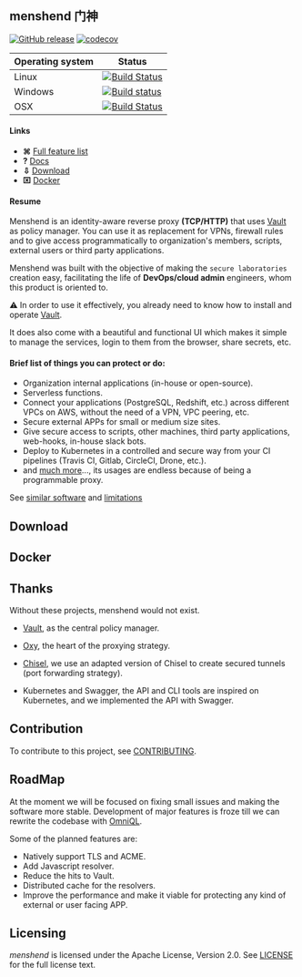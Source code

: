 ## menshend	门神 
[![GitHub release](http://img.shields.io/github/release/nebtex/menshend.svg?style=flat-square)][release]
[![codecov](https://codecov.io/gh/nebtex/menshend/branch/master/graph/badge.svg)](https://codecov.io/gh/nebtex/menshend)

[release]: https://github.com/nebtex/menshend/releases


|  Operating system | Status |
| --- | --- |
| Linux | [![Build Status](https://travis-ci.org/nebtex/menshend.svg?branch=master)](https://travis-ci.org/nebtex/menshend)|
| Windows | [![Build status](https://ci.appveyor.com/api/projects/status/q8fewu4op9cyxgd5/branch/master?svg=true)](https://ci.appveyor.com/project/criloz/menshend/branch/master)|
| OSX | [![Build Status](https://travis-ci.org/nebtex/menshend.svg?branch=master)](https://travis-ci.org/nebtex/menshend)|

#### Links

* **⌘** [Full feature list](#download)
* **?** [Docs](#download)
* **⇩** [Download](#download)
* **⌧** [Docker](#docker) 

#### Resume

Menshend is an identity-aware reverse proxy **(TCP/HTTP)** that uses [Vault](https://github.com/hashicorp/vault) as policy manager. You can use it as replacement for VPNs, firewall rules and to give access programmatically to organization's members, scripts, external users or third party applications.

Menshend was built with the objective of making the `secure laboratories` creation easy, facilitating the life of **DevOps/cloud admin** engineers, whom this product is oriented to. 

:warning: In order to use it effectively, you already need to know how to install and operate [Vault](https://github.com/hashicorp/vault).

It does also come with a beautiful and functional UI which makes it simple to manage the services, login to them from the browser, share secrets, etc.

#### Brief list of things you can protect or do:

 * Organization internal applications (in-house or open-source).
 * Serverless functions.
 * Connect your applications (PostgreSQL, Redshift, etc.) across different VPCs on AWS, without the need of a VPN, VPC peering, etc. 
 * Secure external APPs for small or medium size sites.
 * Give secure access to scripts, other machines, third party applications, web-hooks, in-house slack bots.
 * Deploy to Kubernetes in a controlled and secure way from your CI pipelines (Travis CI, Gitlab, CircleCI, Drone, etc.).
 * and [much more](#sdsd)..., its usages are endless because of being a programmable proxy.

See [similar software](#sds)  and [limitations](#wadas)


## Download


## Docker


## Thanks 

Without these projects, menshend would not exist.

- [Vault](https://github.com/hashicorp/vault), as the central policy manager.

- [Oxy](https://github.com/vulcand/oxy), the heart of the proxying strategy.

- [Chisel](https://github.com/jpillora/chisel), we use an adapted version of Chisel to create secured tunnels (port forwarding strategy).

- Kubernetes and Swagger, the API and CLI tools are inspired on Kubernetes, and we implemented the API with Swagger.


## Contribution

To contribute to this project, see [CONTRIBUTING](CONTRIBUTING).

## RoadMap

At the moment we will be focused on fixing small issues and making the software more stable. Development of major features is froze till we can rewrite the codebase with [OmniQL](https://github.com/omniql/omniql).

Some of the planned features are:

* Natively support TLS and ACME.
* Add Javascript resolver.
* Reduce the hits to Vault.
* Distributed cache for the resolvers.
* Improve the performance and make it viable for protecting any kind of external or user facing APP.


## Licensing

*menshend* is licensed under the Apache License, Version 2.0. See [LICENSE](LICENSE) for the full license text.

